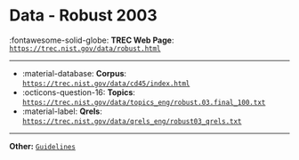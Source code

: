 # Data - Robust 2003 

:fontawesome-solid-globe: **TREC Web Page**: [`https://trec.nist.gov/data/robust.html`](https://trec.nist.gov/data/robust.html)

---

- :material-database: **Corpus**: [`https://trec.nist.gov/data/cd45/index.html`](https://trec.nist.gov/data/cd45/index.html)
- :octicons-question-16: **Topics**: [`https://trec.nist.gov/data/topics_eng/robust.03.final_100.txt`](https://trec.nist.gov/data/topics_eng/robust.03.final_100.txt)
- :material-label: **Qrels**: [`https://trec.nist.gov/data/qrels_eng/robust03_qrels.txt`](https://trec.nist.gov/data/qrels_eng/robust03_qrels.txt)


---

**Other:** [`Guidelines`](http://web.archive.org/web/20031230204716/https://ciir.cs.umass.edu/research/hard/guidelines.html)
